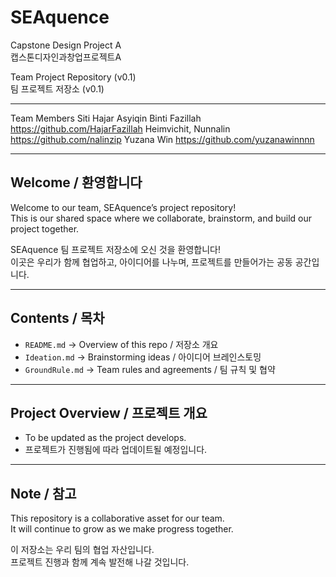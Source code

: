 # SEAquence  
Capstone Design Project A  
캡스톤디자인과창업프로젝트A  

Team Project Repository (v0.1)  
팀 프로젝트 저장소 (v0.1)  

---

Team Members 
Siti Hajar Asyiqin Binti Fazillah
https://github.com/HajarFazillah
Heimvichit, Nunnalin
https://github.com/nalinzip
Yuzana Win
https://github.com/yuzanawinnnn


---

## Welcome / 환영합니다
Welcome to our team, SEAquence’s project repository!  
This is our shared space where we collaborate, brainstorm, and build our project together.  

SEAquence 팀 프로젝트 저장소에 오신 것을 환영합니다!  
이곳은 우리가 함께 협업하고, 아이디어를 나누며, 프로젝트를 만들어가는 공동 공간입니다.  

---

## Contents / 목차
- `README.md` → Overview of this repo / 저장소 개요  
- `Ideation.md` → Brainstorming ideas / 아이디어 브레인스토밍  
- `GroundRule.md` → Team rules and agreements / 팀 규칙 및 협약  

---

## Project Overview / 프로젝트 개요
- To be updated as the project develops.  
- 프로젝트가 진행됨에 따라 업데이트될 예정입니다.  

---

## Note / 참고
This repository is a collaborative asset for our team.  
It will continue to grow as we make progress together.  

이 저장소는 우리 팀의 협업 자산입니다.  
프로젝트 진행과 함께 계속 발전해 나갈 것입니다.  
